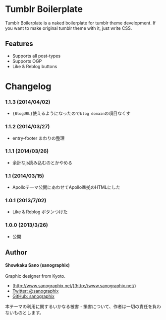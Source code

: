 # Tumblr Boilerplate

Tumblr Boilerplate is a naked boilerplate for tumblr theme development. If you want to make original tumblr theme with it, just write CSS.

## Features

* Supports all post-types
* Supports OGP
* Like & Reblog buttons

# Changelog

### 1.1.3 (2014/04/02)

* `{BlogURL}`使えるようになったので`blog domain`の項目なくす

### 1.1.2 (2014/03/27)

* entry-footer まわりの整理

### 1.1.1 (2014/03/26)

* 余計なjs読み込むのとかやめる

### 1.1 (2014/03/15)

* Apolloテーマ公開にあわせてApollo準拠のHTMLにした

### 1.0.1 (2013/7/02)

* Like & Reblog ボタンつけた

### 1.0.0 (2013/3/26)

* 公開

## Author

#### Showkaku Sano (sanographix)

Graphic designer from Kyoto.

* [http://www.sanographix.net/](http://www.sanographix.net/)
* [Twitter: @sanographix](https://twitter.com/sanographix)
* [GitHub: sanographix](https://github.com/sanographix)

本テーマの利用に関するいかなる被害・損害について、作者は一切の責任を負わないものとします。